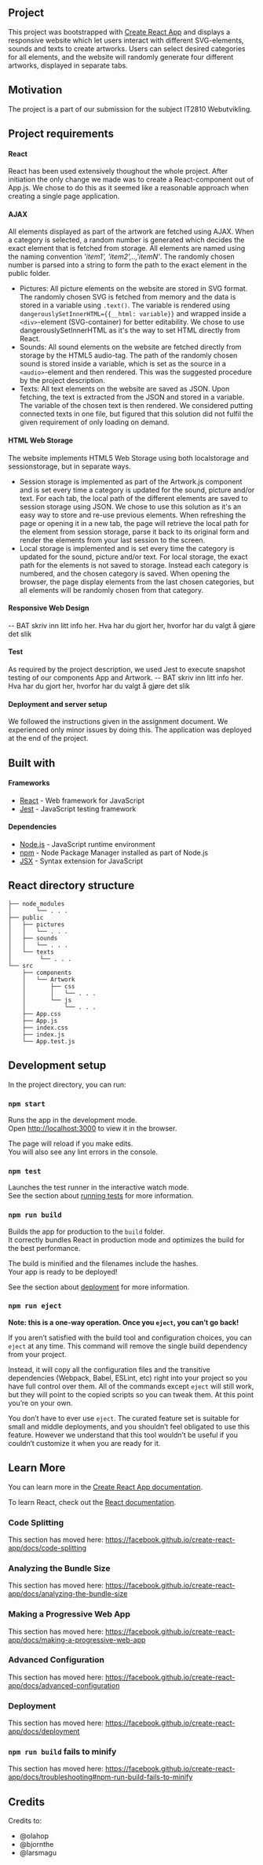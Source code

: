 ## Project

This project was bootstrapped with [Create React App](https://github.com/facebook/create-react-app) and displays a responsive website 
which let users interact with different SVG-elements, sounds and texts to create artworks. Users can select desired categories for all 
elements, and the website will randomly generate four different artworks, displayed in separate tabs.

## Motivation
The project is a part of our submission for the subject IT2810 Webutvikling.

## Project requirements

#### React
React has been used extensively thoughout the whole project. After initiation the only change we made was to create a React-component
out of App.js. We chose to do this as it seemed like a reasonable approach when creating a single page application. 


#### AJAX
All elements displayed as part of the artwork are fetched using AJAX. When a category is selected, a random number is generated which decides the exact element that is fetched from storage. All elements are named using the naming convention *'item1', 'item2',..,'itemN'*. The randomly chosen number is parsed into a string to form the path to the exact element in the public folder.

* Pictures: All picture elements on the website are stored in SVG format. The randomly chosen SVG is fetched 
from memory and the data is stored in a variable using ```.text()```. The variable is rendered using 
```dangerouslySetInnerHTML={{__html: variable}}``` and wrapped inside a ```<div>```-element (SVG-container) 
for better editability. We chose to use dangerouslySetInnerHTML as it's the way to set HTML directly from React.
* Sounds: All sound elements on the website are fetched directly from storage by the HTML5 audio-tag. The path of 
the randomly chosen sound is stored inside a variable, which is set as the source in a ```<audio>```-element and then rendered.
This was the suggested procedure by the project description. 
* Texts: All text elements on the website are saved as JSON. Upon fetching, the text is extracted from the JSON and 
stored in a variable. The variable of the chosen text is then rendered. We considered putting connected texts in one file, but 
figured that this solution did not fulfil the given requirement of only loading on demand. 


#### HTML Web Storage
The website implements HTML5 Web Storage using both localstorage and sessionstorage, but in separate ways.

* Session storage is implemented as part of the Artwork.js component and is set every time a category is updated for the sound, 
picture and/or text. For each tab, the local path of the different elements are saved to session storage using JSON. 
We chose to use this solution as it's an easy way to store and re-use previous elements. 
When refreshing the page or opening it in a new tab, the page will retrieve the local path for the element from session storage, 
parse it back to its original form and render the elements from your last session to the screen. 
* Local storage is implemented and is set every time the category is updated for the sound, 
picture and/or text. For local storage, the exact path for the elements is not saved to storage. Instead each category is 
numbered, and the chosen category is saved. When opening the browser, the page display elements from the last chosen categories, 
but all elements will be randomly chosen from that category.

#### Responsive Web Design
-- BAT skriv inn litt info her. Hva har du gjort her, hvorfor har du valgt å gjøre det slik

#### Test
As required by the project description, we used Jest to execute snapshot testing of our components App and Artwork.
-- BAT skriv inn litt info her. Hva har du gjort her, hvorfor har du valgt å gjøre det slik

#### Deployment and server setup
We followed the instructions given in the assignment document. We experienced only minor issues by doing this. The application was 
deployed at the end of the project. 

## Built with 

#### Frameworks
<ul>
<li><a href="https://github.com/facebook/create-react-app">React</a> - Web framework for JavaScript</li>
<li><a href="https://jestjs.io">Jest</a> - JavaScript testing framework</li>
</ul>

#### Dependencies 
<ul>
<li><a href="https://nodejs.dev/">Node.js</a> - JavaScript runtime environment</li>
<li><a href="https://www.npmjs.com/">npm</a> - Node Package Manager installed as part of Node.js</li>
<li><a href="https://reactjs.org/docs/introducing-jsx.html">JSX</a> - Syntax extension for JavaScript</li>
</ul>

## React directory structure
```
├── node_modules
│       └── . . .
├── public
│   ├── pictures
│   │   └── . . .
│   ├── sounds
│   │   └── . . .
│   └── texts
│        └── . . .
└── src
    ├── components
    │   └── Artwork
    │       ├── css
    │       │   └── . . .
    │       └── js
    │           └── . . .
    ├── App.css
    ├── App.js
    ├── index.css
    ├── index.js
    └── App.test.js
```

## Development setup

In the project directory, you can run:

### `npm start`

Runs the app in the development mode.<br>
Open [http://localhost:3000](http://localhost:3000) to view it in the browser.

The page will reload if you make edits.<br>
You will also see any lint errors in the console.

### `npm test`

Launches the test runner in the interactive watch mode.<br>
See the section about [running tests](https://facebook.github.io/create-react-app/docs/running-tests) for more information.

### `npm run build`

Builds the app for production to the `build` folder.<br>
It correctly bundles React in production mode and optimizes the build for the best performance.

The build is minified and the filenames include the hashes.<br>
Your app is ready to be deployed!

See the section about [deployment](https://facebook.github.io/create-react-app/docs/deployment) for more information.

### `npm run eject`

**Note: this is a one-way operation. Once you `eject`, you can’t go back!**

If you aren’t satisfied with the build tool and configuration choices, you can `eject` at any time. This command will remove the single build dependency from your project.

Instead, it will copy all the configuration files and the transitive dependencies (Webpack, Babel, ESLint, etc) right into your project so you have full control over them. All of the commands except `eject` will still work, but they will point to the copied scripts so you can tweak them. At this point you’re on your own.

You don’t have to ever use `eject`. The curated feature set is suitable for small and middle deployments, and you shouldn’t feel obligated to use this feature. However we understand that this tool wouldn’t be useful if you couldn’t customize it when you are ready for it.

## Learn More

You can learn more in the [Create React App documentation](https://facebook.github.io/create-react-app/docs/getting-started).

To learn React, check out the [React documentation](https://reactjs.org/).

### Code Splitting

This section has moved here: https://facebook.github.io/create-react-app/docs/code-splitting

### Analyzing the Bundle Size

This section has moved here: https://facebook.github.io/create-react-app/docs/analyzing-the-bundle-size

### Making a Progressive Web App

This section has moved here: https://facebook.github.io/create-react-app/docs/making-a-progressive-web-app

### Advanced Configuration

This section has moved here: https://facebook.github.io/create-react-app/docs/advanced-configuration

### Deployment

This section has moved here: https://facebook.github.io/create-react-app/docs/deployment

### `npm run build` fails to minify

This section has moved here: https://facebook.github.io/create-react-app/docs/troubleshooting#npm-run-build-fails-to-minify

## Credits

Credits to:
* @olahop
* @bjornthe
* @larsmagu
